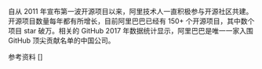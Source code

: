 自从 2011 年宣布第一波开源项目以来，阿里技术人一直积极参与开源社区共建。开源项目数量每年都有所增长，目前阿里巴巴已经有 150+ 个开源项目，其中数个项目 star  破万。相关的 GitHub 2017 年数据统计显示，阿里巴巴是唯一一家入围 GitHub 顶尖贡献名单的中国公司。



参考资料
[]